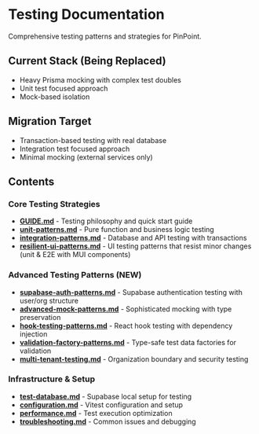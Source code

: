 # Testing Documentation

Comprehensive testing patterns and strategies for PinPoint.

## Current Stack (Being Replaced)

- Heavy Prisma mocking with complex test doubles
- Unit test focused approach
- Mock-based isolation

## Migration Target

- Transaction-based testing with real database
- Integration test focused approach
- Minimal mocking (external services only)

## Contents

### Core Testing Strategies

- **[GUIDE.md](./GUIDE.md)** - Testing philosophy and quick start guide
- **[unit-patterns.md](./unit-patterns.md)** - Pure function and business logic testing
- **[integration-patterns.md](./integration-patterns.md)** - Database and API testing with transactions
- **[resilient-ui-patterns.md](./resilient-ui-patterns.md)** - UI testing patterns that resist minor changes (unit & E2E with MUI components)

### Advanced Testing Patterns (NEW)

- **[supabase-auth-patterns.md](./supabase-auth-patterns.md)** - Supabase authentication testing with user/org structure
- **[advanced-mock-patterns.md](./advanced-mock-patterns.md)** - Sophisticated mocking with type preservation
- **[hook-testing-patterns.md](./hook-testing-patterns.md)** - React hook testing with dependency injection
- **[validation-factory-patterns.md](./validation-factory-patterns.md)** - Type-safe test data factories for validation
- **[multi-tenant-testing.md](./multi-tenant-testing.md)** - Organization boundary and security testing

### Infrastructure & Setup

- **[test-database.md](./test-database.md)** - Supabase local setup for testing
- **[configuration.md](./configuration.md)** - Vitest configuration and setup
- **[performance.md](./performance.md)** - Test execution optimization
- **[troubleshooting.md](./troubleshooting.md)** - Common issues and debugging
